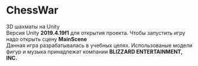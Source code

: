 # ChessWar
 3D шахматы на Unity  
 Версия Unity **2019.4.19f1** для открытия проекта. Чтобы запустить игру надо открыть сцену **MainScene**  
 Данная игра разрабатывалась в учебных целях. Использованые модели фигур и музыка принадлежат компании **BLIZZARD ENTERTAINMENT, INC.**  
